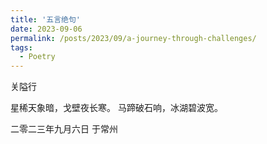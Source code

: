 ```yaml
---
title: '五言绝句'
date: 2023-09-06
permalink: /posts/2023/09/a-journey-through-challenges/
tags:
  - Poetry
---
```

关隘行

星稀天象暗，戈壁夜长寒。
马蹄破石响，冰湖碧波宽。

二零二三年九月六日
于常州
